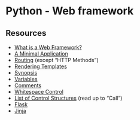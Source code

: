 # Python - Web framework

## Resources
* [What is a Web Framework?]()
* [A Minimal Application]()
* [Routing]() (except “HTTP Methods”)
* [Rendering Templates]()
* [Synopsis]()
* [Variables]()
* [Comments]()
* [Whitespace Control]()
* [List of Control Structures]() (read up to “Call”)
* [Flask]()
* [Jinja]()
